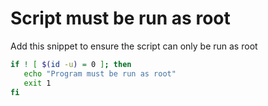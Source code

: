 Script must be run as root
==========================

Add this snippet to ensure the script can only be run as root


```bash
if ! [ $(id -u) = 0 ]; then
   echo "Program must be run as root"
   exit 1
fi
```
